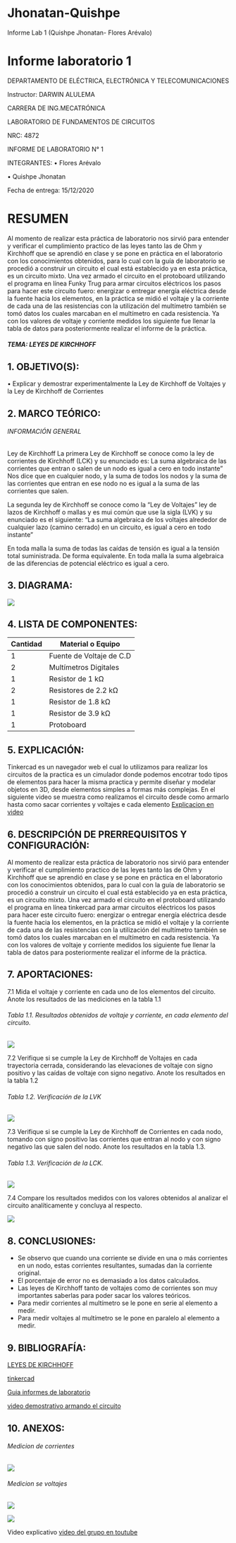 # Jhonatan-Quishpe
Informe Lab 1 (Quishpe Jhonatan- Flores Arévalo)
# Informe laboratorio 1

DEPARTAMENTO DE ELÉCTRICA, ELECTRÓNICA Y TELECOMUNICACIONES

Instructor: DARWIN ALULEMA

CARRERA DE ING.MECATRÓNICA

LABORATORIO DE FUNDAMENTOS DE CIRCUITOS 

NRC: 4872

INFORME DE LABORATORIO N° 1

INTEGRANTES: 
•	 Flores Arévalo

•	Quishpe Jhonatan 


Fecha de entrega: 15/12/2020

# RESUMEN
Al momento de realizar esta práctica de laboratorio nos sirvió para entender y verificar el cumplimiento practico de las leyes tanto las de Ohm y Kirchhoff que se aprendió en clase y se pone en práctica en el laboratorio con los conocimientos obtenidos, para lo cual con la guía de laboratorio se procedió a construir un circuito el cual está establecido ya en esta práctica, es un circuito mixto.
Una vez armado el circuito en el protoboard utilizando el programa en línea Funky Trug para armar circuitos eléctricos los pasos para hacer este circuito fuero: energizar o entregar energía eléctrica desde la fuente hacia los elementos, en la práctica se midió el voltaje y la corriente de cada una de las resistencias con la utilización del multímetro también se tomó datos los cuales marcaban en el multímetro en cada resistencia. Ya con los valores de voltaje y corriente medidos los siguiente fue llenar la tabla de datos para posteriormente realizar el informe de la práctica.

##### TEMA: LEYES DE KIRCHHOFF

## 1.	OBJETIVO(S): 
•	Explicar y demostrar experimentalmente la Ley de Kirchhoff de Voltajes y la Ley de Kirchhoff de Corrientes

## 2.	MARCO TEÓRICO: 
###### INFORMACIÓN GENERAL

Ley de Kirchhoff 
La primera Ley de Kirchhoff se conoce como la ley de corrientes de Kirchhoff (LCK) y su enunciado es:
La suma algebraica de las corrientes que entran o salen de un nodo es igual a cero en todo instante”
Nos dice que en cualquier nodo, y la suma de todos los nodos y la suma de las corrientes que entran en ese nodo no es igual a la suma de las corrientes que salen.

La segunda ley de Kirchhoff se conoce como la “Ley de Voltajes”  ley de lazos de Kirchhoff o mallas y es mui común que use la sigla (LVK) y su enunciado es el siguiente: “La suma algebraica de los voltajes alrededor de cualquier lazo (camino cerrado) en un circuito, es igual a cero en todo instante”

En toda malla la suma de todas las caídas de tensión es igual a la tensión total suministrada. De forma equivalente. En toda malla la suma algebraica de las diferencias de potencial eléctrico es igual a cero.

## 3.	DIAGRAMA: 

![](https://fotos.subefotos.com/072bb63a34cefe374d2a4e05ca87e646o.png)


## 4.	LISTA DE COMPONENTES: 

|  Cantidad |  Material o Equipo |
| ------------ | ------------ |
|1   |  Fuente de Voltaje de C.D |
| 2 |  Multímetros Digitales |
|1   | Resistor de 1 kΩ  |
| 2 |  Resistores de 2.2 kΩ |
| 1  |  Resistor de 1.8 kΩ |
| 1  |  Resistor de 3.9 kΩ |
|  1 |Protoboard   |


## 5.	EXPLICACIÓN: 
Tinkercad es un navegador web el cual lo utilizamos para realizar los circuitos de la practica es un cimulador donde podemos encotrar todo tipos de elementos para hacer la misma practica y permite diseñar y modelar objetos en 3D, desde elementos simples a formas más complejas.
En el siguiente video se muestra como realizamos el circuito desde como armarlo hasta como sacar corrientes y voltajes e cada elemento 
[Explicacion en video ](https://www.youtube.com/watch?v=qvL3Ca5jlHI&feature=youtu.be "Explicacion en video ")


## 6.	DESCRIPCIÓN DE PRERREQUISITOS Y CONFIGURACIÓN: 
Al momento de realizar esta práctica de laboratorio nos sirvió para entender y verificar el cumplimiento practico de las leyes tanto las de Ohm y Kirchhoff que se aprendió en clase y se pone en práctica en el laboratorio con los conocimientos obtenidos, para lo cual con la guía de laboratorio se procedió a construir un circuito el cual está establecido ya en esta práctica, es un circuito mixto.
Una vez armado el circuito en el protoboard utilizando el programa en línea tinkercad para armar circuitos eléctricos los pasos para hacer este circuito fuero: energizar o entregar energía eléctrica desde la fuente hacia los elementos, en la práctica se midió el voltaje y la corriente de cada una de las resistencias con la utilización del multímetro también se tomó datos los cuales marcaban en el multímetro en cada resistencia. Ya con los valores de voltaje y corriente medidos los siguiente fue llenar la tabla de datos para posteriormente realizar el informe de la práctica.


## 7.	APORTACIONES: 

7.1 Mida el voltaje y corriente en cada uno de los elementos del circuito. Anote los resultados de las mediciones en la tabla 1.1

###### Tabla 1.1. Resultados obtenidos de voltaje y corriente, en cada elemento del circuito.


![](https://fotos.subefotos.com/097a5108cccf62c70b283d6bce726791o.jpg)

7.2 Verifique si se cumple la Ley de Kirchhoff de Voltajes en cada trayectoria cerrada, considerando las elevaciones de voltaje con signo positivo y las caídas de voltaje con signo negativo. Anote los resultados en la tabla 1.2
###### Tabla 1.2. Verificación de la LVK

![](https://fotos.subefotos.com/b966af8a336d352c0f2695ecc3d4f5e9o.jpg)


7.3 Verifique si se cumple la Ley de Kirchhoff de Corrientes en cada nodo, tomando con signo positivo las corrientes que entran al nodo y con signo negativo las que salen del nodo. Anote los resultados en la tabla 1.3.
###### Tabla 1.3. Verificación de la LCK.
![](https://fotos.subefotos.com/bf1b507fd73afbc3f9c33b32c47edcd4o.jpg)


7.4 Compare los resultados medidos con los valores obtenidos al analizar el circuito analíticamente y concluya al respecto.

![](https://fotos.subefotos.com/e18585d6df361c2dc74453ea926e14e5o.jpg)

## 8.	CONCLUSIONES: 

- 	Se observo que cuando una corriente se divide en una o más corrientes en un nodo, estas corrientes resultantes, sumadas dan la corriente original.
- El porcentaje de error no es demasiado a los datos calculados.
- Las leyes de Kirchhoff tanto de voltajes como de corrientes son muy importantes saberlas para poder sacar los valores teóricos. 
- Para medir corrientes al multímetro se le pone en serie al elemento a medir.
- Para medir voltajes al multímetro se le pone en paralelo al elemento a medir.

## 9.	BIBLIOGRAFÍA: 

[LEYES DE KIRCHHOFF](http://leyesdecorrienteelectrica.blogspot.com/ "LEYES DE KIRCHHOFF")

[tinkercad](https://www.tinkercad.com/things/8h0Km2KYppC-funky-trug/editel?tenant=circuits "tinkercad")


[Guia informes de laboratorio ](https://github.com/doalulema/Informe/blob/master/README.md "Guia informes de laboratorio ")


[video demostrativo armando el circuito ](https://www.youtube.com/watch?v=gjMEehpSTNk "Video demostrativo armando el circuito ")


## 10.	ANEXOS: 
###### Medicion de corrientes 
![](https://fotos.subefotos.com/14243091a6869745413e7f37cd80d9eao.jpg)

###### Medicion se voltajes 
![](https://fotos.subefotos.com/9e83725a8c19366696a613d02dc6f43bo.jpg)

![](https://fotos.subefotos.com/3e0bce60e1ff8a8d34d7a5a27ae1b154o.jpg)

Video explicativo 
[video del grupo en toutube](https://www.youtube.com/watch?v=qvL3Ca5jlHI&feature=youtu.be "video del grupo en youtube")


